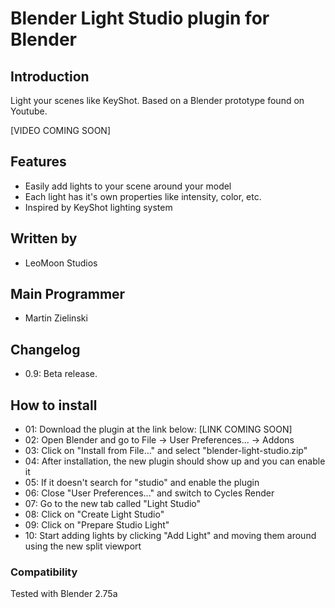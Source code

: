 # Blender Light Studio plugin for Blender
## Introduction
Light your scenes like KeyShot. Based on a Blender prototype found on Youtube.

[VIDEO COMING SOON]

## Features
  - Easily add lights to your scene around your model
  - Each light has it's own properties like intensity, color, etc.
  - Inspired by KeyShot lighting system

## Written by
  - LeoMoon Studios

## Main Programmer
  - Martin Zielinski

## Changelog
  - 0.9: Beta release.

## How to install
  - 01: Download the plugin at the link below:
        [LINK COMING SOON]
  - 02: Open Blender and go to File -> User Preferences... -> Addons
  - 03: Click on "Install from File..." and select "blender-light-studio.zip"
  - 04: After installation, the new plugin should show up and you can enable it
  - 05: If it doesn't search for "studio" and enable the plugin
  - 06: Close "User Preferences..." and switch to Cycles Render
  - 07: Go to the new tab called "Light Studio"
  - 08: Click on "Create Light Studio"
  - 09: Click on "Prepare Studio Light"
  - 10: Start adding lights by clicking "Add Light" and moving them around using the new split viewport

### Compatibility
Tested with Blender 2.75a
